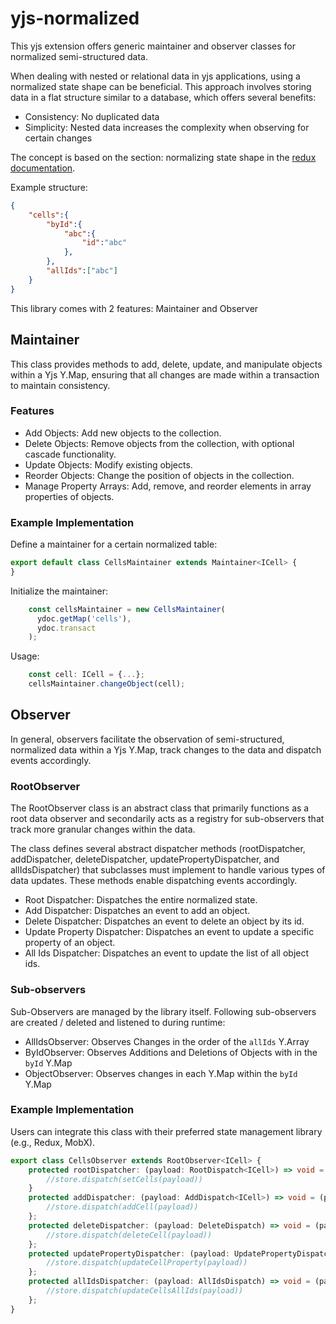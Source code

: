 # yjs-normalized
This yjs extension offers generic maintainer and observer classes for normalized semi-structured data.

When dealing with nested or relational data in yjs applications, using a normalized state shape can be beneficial. This approach involves storing data in a flat structure similar to a database, which offers several benefits:
- Consistency: No duplicated data
- Simplicity: Nested data increases the complexity when observing for certain changes

The concept is based on the section: normalizing state shape in the [redux documentation](https://redux.js.org/usage/structuring-reducers/normalizing-state-shape).

Example structure:
```json
{
    "cells":{
        "byId":{
            "abc":{
                "id":"abc"
            },
        },
        "allIds":["abc"]
    }
}
```

This library comes with 2 features: Maintainer and Observer
## Maintainer
This class provides methods to add, delete, update, and manipulate objects within a Yjs Y.Map, ensuring that all changes are made within a transaction to maintain consistency.
### Features
- Add Objects: Add new objects to the collection.
- Delete Objects: Remove objects from the collection, with optional cascade functionality.
- Update Objects: Modify existing objects.
- Reorder Objects: Change the position of objects in the collection.
- Manage Property Arrays: Add, remove, and reorder elements in array properties of objects.

### Example Implementation
Define a maintainer for a certain normalized table:
```typescript
export default class CellsMaintainer extends Maintainer<ICell> {
}
```
Initialize the maintainer:
```typescript
    const cellsMaintainer = new CellsMaintainer(
      ydoc.getMap('cells'),
      ydoc.transact  
    );
```
Usage:
```typescript
    const cell: ICell = {...};
    cellsMaintainer.changeObject(cell);
```
## Observer
In general, observers facilitate the observation of semi-structured, normalized data within a Yjs Y.Map, track changes to the data and dispatch events accordingly.

### RootObserver
The RootObserver class is an abstract class that primarily functions as a root data observer and secondarily acts as a registry for sub-observers that track more granular changes within the data.

The class defines several abstract dispatcher methods (rootDispatcher, addDispatcher, deleteDispatcher, updatePropertyDispatcher, and allIdsDispatcher) that subclasses must implement to handle various types of data updates. 
These methods enable dispatching events accordingly.
- Root Dispatcher: Dispatches the entire normalized state.
- Add Dispatcher: Dispatches an event to add an object.
- Delete Dispatcher: Dispatches an event to delete an object by its id.
- Update Property Dispatcher: Dispatches an event to update a specific property of an object.
- All Ids Dispatcher: Dispatches an event to update the list of all object ids.
### Sub-observers
Sub-Observers are managed by the library itself. Following sub-observers are created / deleted and listened to during runtime: 
- AllIdsObserver: Observes Changes in the order of the ``allIds`` Y.Array
- ByIdObserver: Observes Additions and Deletions of Objects with in the ``byId`` Y.Map
- ObjectObserver: Observes changes in each Y.Map within the ``byId`` Y.Map

### Example Implementation
Users can integrate this class with their preferred state management library (e.g., Redux, MobX).
```typescript
export class CellsObserver extends RootObserver<ICell> {
    protected rootDispatcher: (payload: RootDispatch<ICell>) => void = (payload) => {
        //store.dispatch(setCells(payload))
    }
    protected addDispatcher: (payload: AddDispatch<ICell>) => void = (payload) => {
        //store.dispatch(addCell(payload))
    };
    protected deleteDispatcher: (payload: DeleteDispatch) => void = (payload) => {
        //store.dispatch(deleteCell(payload))
    };
    protected updatePropertyDispatcher: (payload: UpdatePropertyDispatch) => void = (payload) =>{
        //store.dispatch(updateCellProperty(payload))
    };
    protected allIdsDispatcher: (payload: AllIdsDispatch) => void = (payload) => {
        //store.dispatch(updateCellsAllIds(payload))
    };
}
```